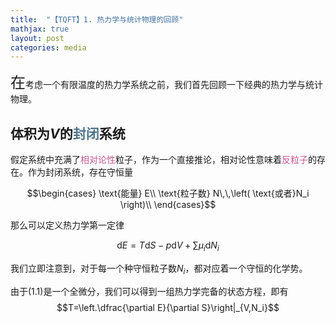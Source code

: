 ```yaml
---
title:  "【TQFT】1. 热力学与统计物理的回顾"
mathjax: true
layout: post
categories: media
---
```


<font size="5">在</font>考虑一个有限温度的热力学系统之前，我们首先回顾一下经典的热力学与统计物理。

## 体积为$V$的<font color=#4F758B>封闭</font>系统
假定系统中充满了<font color=#C6579A>相对论性</font>粒子，作为一个直接推论，相对论性意味着<font color=#C6579A>反粒子</font>的存在。作为封闭系统，存在守恒量

$$\begin{cases}
	\text{能量} E\\
	\text{粒子数} N\,\,\left( \text{或者}N_i \right)\\
\end{cases}$$

那么可以定义热力学第一定律


$$  \mathrm{d}E=T\mathrm{d}S-p\mathrm{d}V+\sum{\mu _i\mathrm{d}N_i} \tag{1.1}$$

我们立即注意到，对于每一个种守恒粒子数$N_i$，都对应着一个守恒的化学势。

由于(1.1)是一个全微分，我们可以得到一组热力学完备的状态方程，即有
$$T=\left.\dfrac{\partial E}{\partial S}\right|_{V,N_i}$$
